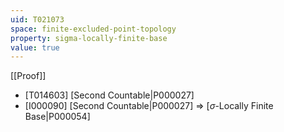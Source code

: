 ```yaml
---
uid: T021073
space: finite-excluded-point-topology
property: sigma-locally-finite-base
value: true
---
```

[[Proof]]

* [T014603] [Second Countable|P000027]
* [I000090] [Second Countable|P000027] => [$\sigma$-Locally Finite Base|P000054]

